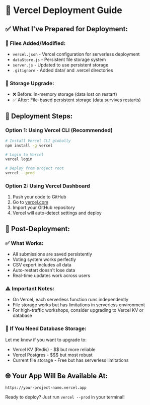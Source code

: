 # 🚀 Vercel Deployment Guide

## ✅ What I've Prepared for Deployment:

### 📂 Files Added/Modified:
- `vercel.json` - Vercel configuration for serverless deployment
- `dataStore.js` - Persistent file storage system
- `server.js` - Updated to use persistent storage
- `.gitignore` - Added data/ and .vercel directories

### 🔄 Storage Upgrade:
- ❌ Before: In-memory storage (data lost on restart)
- ✅ After: File-based persistent storage (data survives restarts)

## 🚀 Deployment Steps:

### Option 1: Using Vercel CLI (Recommended)
```bash
# Install Vercel CLI globally
npm install -g vercel

# Login to Vercel
vercel login

# Deploy from project root
vercel --prod
```

### Option 2: Using Vercel Dashboard
1. Push your code to GitHub
2. Go to [vercel.com](https://vercel.com)
3. Import your GitHub repository
4. Vercel will auto-detect settings and deploy

## 🎯 Post-Deployment:

### ✅ What Works:
- All submissions are saved persistently
- Voting system works perfectly
- CSV export includes all data
- Auto-restart doesn't lose data
- Real-time updates work across users

### ⚠️ Important Notes:
- On Vercel, each serverless function runs independently
- File storage works but has limitations in serverless environment
- For high-traffic workshops, consider upgrading to Vercel KV or database

### 🔧 If You Need Database Storage:
Let me know if you want to upgrade to:
- Vercel KV (Redis) - $$ but more reliable
- Vercel Postgres - $$$ but most robust
- Current file storage - Free but has serverless limitations

## 🌐 Your App Will Be Available At:
`https://your-project-name.vercel.app`

Ready to deploy? Just run `vercel --prod` in your terminal!